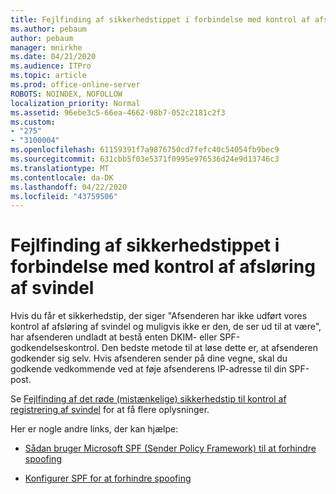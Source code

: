 ```yaml
---
title: Fejlfinding af sikkerhedstippet i forbindelse med kontrol af afsløring af svindel
ms.author: pebaum
author: pebaum
manager: mnirkhe
ms.date: 04/21/2020
ms.audience: ITPro
ms.topic: article
ms.prod: office-online-server
ROBOTS: NOINDEX, NOFOLLOW
localization_priority: Normal
ms.assetid: 96ebe3c5-66ea-4662-98b7-052c2181c2f3
ms.custom:
- "275"
- "3100004"
ms.openlocfilehash: 61159391f7a9876750cd7fefc40c54054fb9bec9
ms.sourcegitcommit: 631cbb5f03e5371f0995e976536d24e9d13746c3
ms.translationtype: MT
ms.contentlocale: da-DK
ms.lasthandoff: 04/22/2020
ms.locfileid: "43759506"
---
```

# <a name="troubleshooting-the-safety-tip-for-fraud-detection-checks"></a>Fejlfinding af sikkerhedstippet i forbindelse med kontrol af afsløring af svindel

Hvis du får et sikkerhedstip, der siger "Afsenderen har ikke udført vores kontrol af afsløring af svindel og muligvis ikke er den, de ser ud til at være", har afsenderen undladt at bestå enten DKIM- eller SPF-godkendelseskontrol. Den bedste metode til at løse dette er, at afsenderen godkender sig selv. Hvis afsenderen sender på dine vegne, skal du godkende vedkommende ved at føje afsenderens IP-adresse til din SPF-post.
  
Se [Fejlfinding af det røde (mistænkelige) sikkerhedstip til kontrol af registrering af svindel](https://blogs.msdn.microsoft.com/tzink/2016/11/02/troubleshooting-the-red-suspicious-safety-tip-for-fraud-detection-checks/) for at få flere oplysninger.
  
Her er nogle andre links, der kan hjælpe:
  
- [Sådan bruger Microsoft SPF (Sender Policy Framework) til at forhindre spoofing](https://docs.microsoft.com/office365/SecurityCompliance/how-office-365-uses-spf-to-prevent-spoofing)

- [Konfigurer SPF for at forhindre spoofing](https://docs.microsoft.com/office365/SecurityCompliance/set-up-spf-in-office-365-to-help-prevent-spoofing)
